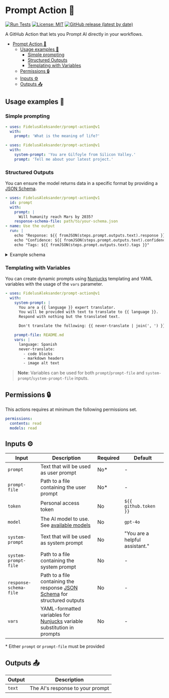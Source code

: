 # Prompt Action :robot:

[![Run Tests](https://github.com/FidelusAleksander/prompt-action/actions/workflows/test-action.yml/badge.svg)](https://github.com/FidelusAleksander/prompt-action/actions/workflows/test-action.yml)
[![License: MIT](https://img.shields.io/badge/License-MIT-yellow.svg)](https://opensource.org/licenses/MIT)
[![GitHub release (latest by date)](https://img.shields.io/github/v/release/FidelusAleksander/prompt-action)](https://github.com/FidelusAleksander/prompt-action/releases)

A GitHub Action that lets you Prompt AI directly in your workflows.

- [Prompt Action :robot:](#prompt-action-robot)
  - [Usage examples 🚀](#usage-examples-)
    - [Simple prompting](#simple-prompting)
    - [Structured Outputs](#structured-outputs)
    - [Templating with Variables](#templating-with-variables)
  - [Permissions 🔒](#permissions-)
  - [Inputs ⚙️](#inputs-️)
  - [Outputs 📤](#outputs-)

## Usage examples 🚀

### Simple prompting

```yaml
- uses: FidelusAleksander/prompt-action@v1
  with:
    prompt: 'What is the meaning of life?'
```

```yaml
- uses: FidelusAleksander/prompt-action@v1
  with:
    system-prompt: 'You are Gilfoyle from Silicon Valley.'
    prompt: 'Tell me about your latest project.'
```

### Structured Outputs

You can ensure the model returns data in a specific format by providing a
[JSON Schema](https://json-schema.org/implementers/interfaces).

```yaml
- uses: FidelusAleksander/prompt-action@v1
  id: prompt
  with:
    prompt: |
      Will humanity reach Mars by 2035?
    response-schema-file: path/to/your-schema.json
- name: Use the output
  run: |
    echo "Response: ${{ fromJSON(steps.prompt.outputs.text).response }}"
    echo "Confidence: ${{ fromJSON(steps.prompt.outputs.text).confidence }}"
    echo "Tags: ${{ fromJSON(steps.prompt.outputs.text).tags }}"
```

<details><summary>Example schema</code></summary>

```json
{
  "type": "object",
  "properties": {
    "response": {
      "type": "string",
      "description": "The main response text"
    },
    "confidence": {
      "type": "number",
      "minimum": 0,
      "maximum": 1,
      "description": "Confidence level from 0 to 1"
    },
    "tags": {
      "type": "array",
      "items": {
        "type": "string"
      },
      "description": "Relevant tags or categories"
    }
  },
  "required": ["response", "confidence", "tags"],
  "additionalProperties": false
}
```

</details>

### Templating with Variables

You can create dynamic prompts using
[Nunjucks](https://mozilla.github.io/nunjucks/) templating and YAML variables
with the usage of the `vars` parameter.

```yaml
- uses: FidelusAleksander/prompt-action@v1
  with:
    system-prompt: |
      You are a {{ language }} expert translator. 
      You will be provided with text to translate to {{ language }}.
      Respond with nothing but the translated text.

      Don't translate the following: {{ never-translate | join(', ') }}

    prompt-file: README.md
    vars: |
      language: Spanish
      never-translate:
        - code blocks
        - markdown headers
        - image alt text
```

> **Note**: Variables can be used for both `prompt`/`prompt-file` and
> `system-prompt`/`system-prompt-file` inputs.

## Permissions 🔒

This actions requires at minimum the following permissions set.

```yaml
permissions:
  contents: read
  models: read
```

## Inputs ⚙️

| Input                  | Description                                                                                                                  | Required | Default                        |
| ---------------------- | ---------------------------------------------------------------------------------------------------------------------------- | -------- | ------------------------------ |
| `prompt`               | Text that will be used as user prompt                                                                                        | No\*     | -                              |
| `prompt-file`          | Path to a file containing the user prompt                                                                                    | No\*     | -                              |
| `token`                | Personal access token                                                                                                        | No       | `${{ github.token }}`          |
| `model`                | The AI model to use. See [available models](https://github.com/marketplace?type=models)                                      | No       | `gpt-4o`                       |
| `system-prompt`        | Text that will be used as system prompt                                                                                      | No       | "You are a helpful assistant." |
| `system-prompt-file`   | Path to a file containing the system prompt                                                                                  | No       | -                              |
| `response-schema-file` | Path to a file containing the response [JSON Schema](https://json-schema.org/implementers/interfaces) for structured outputs | No       | -                              |
| `vars`                 | YAML-formatted variables for [Nunjucks](https://mozilla.github.io/nunjucks/) variable substitution in prompts                | No       | -                              |

\* Either `prompt` or `prompt-file` must be provided

## Outputs 📤

| Output | Description                      |
| ------ | -------------------------------- |
| `text` | The AI's response to your prompt |
